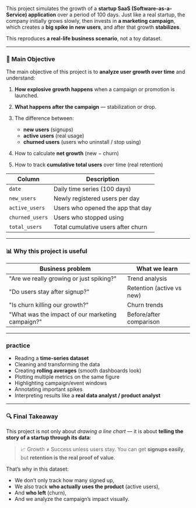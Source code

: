 
This project simulates the growth of a **startup SaaS (Software-as-a-Service) application** over a period of 100 days.
Just like a real startup, the company initially grows slowly, then invests in **a marketing campaign**, which creates a **big spike in new users**, and after that growth **stabilizes**.

This reproduces **a real-life business scenario**, not a toy dataset.

---

### 🎯 Main Objective

The main objective of this project is to **analyze user growth over time** and understand:

1. **How explosive growth happens** when a campaign or promotion is launched.
2. **What happens after the campaign** — stabilization or drop.
3. The difference between:

   * **new users** (signups)
   * **active users** (real usage)
   * **churned users** (users who uninstall / stop using)
4. How to calculate **net growth** (new − churn)
5. How to track **cumulative total users** over time (real retention)


| Column          | Description                        |
| --------------- | ---------------------------------- |
| `date`          | Daily time series (100 days)       |
| `new_users`     | Newly registered users per day     |
| `active_users`  | Users who opened the app that day  |
| `churned_users` | Users who stopped using            |
| `total_users`   | Total cumulative users after churn |


---

### 📊 Why this project is useful

| Business problem                                 | What we learn             |
| ------------------------------------------------ | ------------------------- |
| "Are we really growing or just spiking?"         | Trend analysis            |
| "Do users stay after signup?"                    | Retention (active vs new) |
| "Is churn killing our growth?"                   | Churn trends              |
| "What was the impact of our marketing campaign?" | Before/after comparison   |

---

### practice

* Reading a **time-series dataset**
* Cleaning and transforming the data
* Creating **rolling averages** (smooth dashboards look)
* Plotting multiple metrics on the same figure
* Highlighting campaign/event windows
* Annotating important spikes
* Interpreting results like a **real data analyst / product analyst**

---

### 🔍 Final Takeaway

This project is not only about *drawing a line chart* —
it is about **telling the story of a startup through its data**:

> 📈 Growth ≠ Success unless users stay.
> You can get **signups easily**, but **retention is the real proof of value**.

That’s why in this dataset:

* We don’t only track how many signed up,
* We also track **who actually uses the product** (active users),
* And **who left** (churn),
* And we analyze the campaign’s impact visually.




